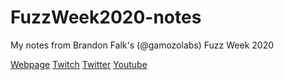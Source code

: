 # FuzzWeek2020-notes
My notes from Brandon Falk's (@gamozolabs) Fuzz Week 2020

[Webpage](https://gamozolabs.github.io/2020/07/12/fuzz_week_2020.html)
[Twitch](https://www.twitch.tv/gamozo)
[Twitter](https://twitter.com/gamozolabs)
[Youtube](https://www.youtube.com/user/gamozolabs)
